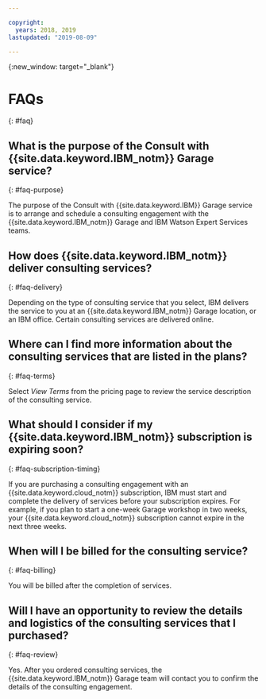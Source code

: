 ```yaml
---

copyright:
  years: 2018, 2019
lastupdated: "2019-08-09"

---
```


{:new_window: target="_blank"}


# FAQs
{: #faq}

## What is the purpose of the Consult with {{site.data.keyword.IBM_notm}} Garage service?
{: #faq-purpose}

The purpose of the Consult with {{site.data.keyword.IBM}} Garage service is to arrange and schedule a consulting engagement with the {{site.data.keyword.IBM_notm}} Garage and IBM Watson Expert Services teams.

## How does {{site.data.keyword.IBM_notm}} deliver consulting services?
{: #faq-delivery}

Depending on the type of consulting service that you select, IBM delivers the service to you at an {{site.data.keyword.IBM_notm}} Garage location, or an IBM office. Certain consulting services are delivered online.

## Where can I find more information about the consulting services that are listed in the plans?
{: #faq-terms}

Select *View Terms* from the pricing page to review the service description of the consulting service.

## What should I consider if my {{site.data.keyword.IBM_notm}} subscription is expiring soon?
{: #faq-subscription-timing}

If you are purchasing a consulting engagement with an {{site.data.keyword.cloud_notm}} subscription, IBM must start and complete the delivery of services before your subscription expires.  For example, if you plan to start a one-week Garage workshop in two weeks, your {{site.data.keyword.cloud_notm}} subscription cannot expire in the next three weeks.  

## When will I be billed for the consulting service?
{: #faq-billing}

You will be billed after the completion of services.

## Will I have an opportunity to review the details and logistics of the consulting services that I purchased?
{: #faq-review}

Yes. After you ordered consulting services, the {{site.data.keyword.IBM_notm}} Garage team will contact you to confirm the details of the consulting engagement.
